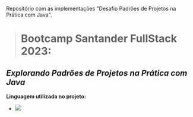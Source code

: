 
Repositório com as implementações "Desafio Padrões de Projetos na Prática com Java". 

> # Bootcamp Santander FullStack 2023:

## _Explorando Padrões de Projetos na Prática com Java_

**Linguagem utilizada no projeto:**

- <img src="https://img.shields.io/badge/Java-ED8B00?style=for-the-badge&logo=java&logoColor=white" />







